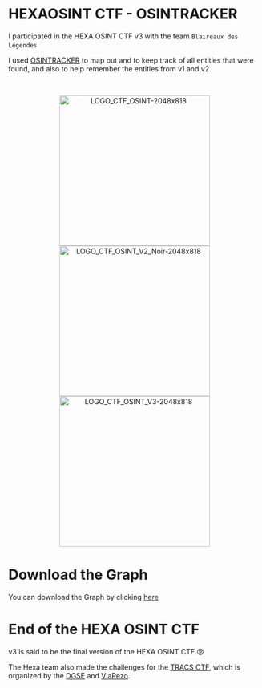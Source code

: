 # HEXAOSINT CTF - OSINTRACKER
I participated in the HEXA OSINT CTF v3 with the team ```Blaireaux des Légendes```.

I used [OSINTRACKER](https://www.osintracker.com) to map out and to keep track of all entities that were found, and also to help remember the entities from v1 and v2.

<br>

<p align="center">
  <img src="https://github.com/C3n7ral051nt4g3ncy/HEXA-OSINTRACKER/assets/104733166/8fc4b937-a368-46e4-8659-4054c38f2565" alt="LOGO_CTF_OSINT-2048x818" width="300"/>
  <img src="https://github.com/C3n7ral051nt4g3ncy/HEXA-OSINTRACKER/assets/104733166/2e45523e-98ee-4c29-bcee-11a2178985f7" alt="LOGO_CTF_OSINT_V2_Noir-2048x818" width="300"/>
  <img src="https://github.com/C3n7ral051nt4g3ncy/HEXA-OSINTRACKER/assets/104733166/7268405e-8a61-4168-81a9-aa0f6f549abb" alt="LOGO_CTF_OSINT_V3-2048x818" width="300"/>
</p>

# Download the Graph
You can download the Graph by clicking [here](https://github.com/C3n7ral051nt4g3ncy/HEXA-OSINTRACKER/blob/master/HEXA_GRAPH.png)

# End of the HEXA OSINT CTF
v3 is said to be the final version of the HEXA OSINT CTF.😢

The Hexa team also made the challenges for the [TRACS CTF](https://tracs.viarezo.fr), which is organized by the [DGSE](https://www.dgse.gouv.fr) and [ViaRezo](https://viarezo.fr).

